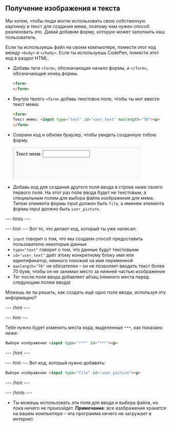 ## Получение изображения и текста

Мы хотим, чтобы люди могли использовать свою собственную картинку и текст для создания мема, поэтому нам нужен способ реализовать это. Давай добавим форму, которую может заполнить наш пользователь.

Если ты используешь файл на своем компьютере, помести этот код между `<body>` и `</body>`. Если ты используешь CodePen, помести этот код в раздел HTML.

- Добавь теги `<form>`, обозначающие начало формы, и `</form>`, обозначающие конец формы.

    ```html
    <form>
    </form>
    ```

- Внутри твоего `<form>` добавь текстовое поле, чтобы ты мог ввести текст мема:

  ```html
  <form>
  Текст мема: <input type="text" id="user_text" maxlength="70"><p>
  </form>
  ```

- Сохрани код и обнови браузер, чтобы увидеть созданную тобою форму.

    ![Первый блок](images/first-box.png)

- Добавь код для создания другого поля ввода в строке ниже своего первого поля. На этот раз поле ввода будет не текстовым, а специальным полем для выбора файла изображения для мема. Типом элемента формы input должен быть `file`, а именем элемента формы input должно быть `user_picture`.

--- hints ---


--- hint --- Вот то, что делает код, который ты уже написал:

  * `input` говорит о том, что мы создаем способ предоставить пользователю некоторые данные
  * `type="text"` говорит о том, что данные будут текстовыми
  * `id="user_text"` даёт этому конкретному блоку имя или идентификатор, немного похожий на имя переменной
  * `maxlength="70"` не обязателен – он не позволяет вводить текст более 70 букв, чтобы он не занимал место за нижней частью изображения
  * Тег после поля ввода добавляет абзац (немного места перед следующим полем ввода)

Можешь ли ты решить, как создать ещё одно поле ввода, используя эту информацию?

--- /hint ---

--- hint ---

Тебе нужно будет изменить места кода, выделенные `***`, как показано ниже:

```html
Выбери изображение <input type="***" id="***"><p>
```

--- /hint ---

--- hint --- Вот код, который нужно добавить:

```html
Выбери изображение <input type="file" id="user_picture"><p>
```
--- /hint ---

--- /hints ---

- Ты можешь использовать эти поля для ввода и выбора файла, но пока ничего не произойдет. **Примечание**: все изображения хранятся на вашем компьютере – эта программа ничего не загружает в интернет.
